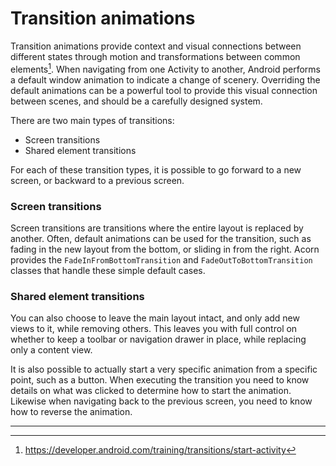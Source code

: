 # Transition animations

Transition animations provide context and visual connections between different
states through motion and transformations between common elements[^1].
When navigating from one Activity to another, Android performs a default
window animation to indicate a change of scenery.
Overriding the default animations can be a powerful tool to provide this visual
connection between scenes, and should be a carefully designed system.

There are two main types of transitions:

 - Screen transitions
 - Shared element transitions
 
For each of these transition types, it is possible to go forward to a new screen,
or backward to a previous screen.

### Screen transitions

Screen transitions are transitions where the entire layout is replaced by
another.
Often, default animations can be used for the transition, such as fading in the
new layout from the bottom, or sliding in from the right.
Acorn provides the `FadeInFromBottomTransition` and `FadeOutToBottomTransition`
classes that handle these simple default cases.

### Shared element transitions

You can also choose to leave the main layout intact, and only add new views to
it, while removing others.
This leaves you with full control on whether to keep a toolbar or navigation
drawer in place, while replacing only a content view.

It is also possible to actually start a very specific animation from a specific
point, such as a button.
When executing the transition you need to know details on what was clicked to
determine how to start the animation.
Likewise when navigating back to the previous screen, you need to know how to
reverse the animation.

---

[^1]: https://developer.android.com/training/transitions/start-activity
